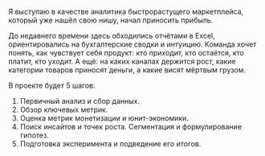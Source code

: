 Я выступаю в качестве аналитика быстрорастущего маркетплейса, который уже нашёл свою нишу, начал приносить прибыль. 

До недавнего времени здесь обходились отчётами в Excel, ориентировались на бухгалтерские сводки и интуицию. Команда хочет понять, как чувствует себя продукт: 
кто приходит, кто остаётся, кто платит, кто уходит. А ещё: на каких каналах держится рост, какие категории товаров приносят деньги, а какие висят мёртвым грузом.

В проекте будет 5 шагов: 
1. Первичный анализ и сбор данных.
2. Обзор ключевых метрик.
3. Оценка метрик монетизации и юнит-экономики.
4. Поиск инсайтов и точек роста. Сегментация и формулирование гипотез.
5. Подготовка эксперимента и подведение его итогов.
